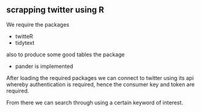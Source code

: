 ## scrapping twitter using R

We require the packages
- twitteR
- tidytext

also to produce some good tables the package
- pander 
is implemented

After loading the required packages we can connect to twitter using its api
whereby authentication is required, hence the consumer key and token are required.

From there we can search through using a certain keyword of interest.
